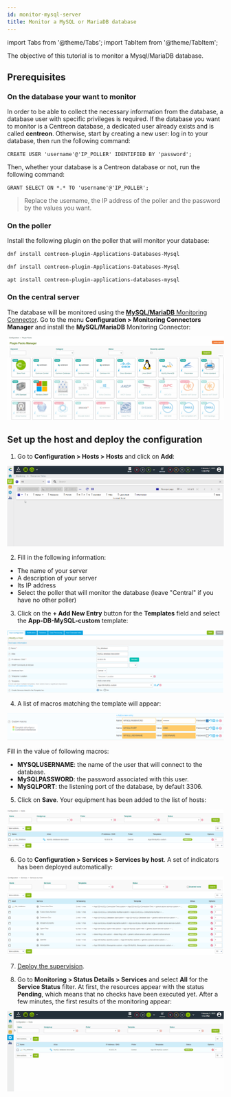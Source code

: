 ```yaml
---
id: monitor-mysql-server
title: Monitor a MySQL or MariaDB database
---
```


import Tabs from '@theme/Tabs';
import TabItem from '@theme/TabItem';

The objective of this tutorial is to monitor a Mysql/MariaDB database.

## Prerequisites

### On the database your want to monitor

In order to be able to collect the necessary information from the database, a database user with specific privileges is required. If the database you want to monitor is a Centreon database, a dedicated user already exists and is called **centreon**. Otherwise, start by creating a new user: log in to your database, then run the following command:

```shell
CREATE USER 'username'@'IP_POLLER' IDENTIFIED BY 'password';
```

Then, whether your database is a Centreon database or not, run the following command:

```shell
GRANT SELECT ON *.* TO 'username'@'IP_POLLER';
```

> Replace the username, the IP address of the poller and the password by the values you want.

### On the poller

Install the following plugin on the poller that will monitor your database:

<Tabs groupId="sync">
<TabItem value="Alma / RHEL / Oracle Linux 8" label="Alma / RHEL / Oracle Linux 8">

``` shell
dnf install centreon-plugin-Applications-Databases-Mysql
```

</TabItem>
<TabItem value="Alma / RHEL / Oracle Linux 9" label="Alma / RHEL / Oracle Linux 9">

``` shell
dnf install centreon-plugin-Applications-Databases-Mysql
```

</TabItem>
<TabItem value="Debian 11" label="Debian 11">

```shell
apt install centreon-plugin-applications-databases-mysql
```

</TabItem>

</Tabs>

### On the central server

The database will be monitored using the [**MySQL/MariaDB** Monitoring Connector](/pp/integrations/plugin-packs/procedures/applications-databases-mysql).
Go to the menu **Configuration > Monitoring Connectors Manager** and install the **MySQL/MariaDB** Monitoring Connector:

![image](../assets/getting-started/quick_start_mysql_0.gif)

## Set up the host and deploy the configuration

1. Go to **Configuration > Hosts > Hosts** and click on **Add**:

  ![image](../assets/getting-started/quick_start_mysql_1a.gif)

2. Fill in the following information:

  * The name of your server
  * A description of your server
  * Its IP address
  * Select the poller that will monitor the database (leave "Central" if you have no other poller)

3. Click on the **+ Add New Entry** button for the **Templates** field and select the **App-DB-MySQL-custom** template:

  ![image](../assets/getting-started/quick_start_mysql_1a.png)

4. A list of macros matching the template will appear:

  ![image](../assets/getting-started/quick_start_mysql_1b.png)

  Fill in the value of following macros:

  * **MYSQLUSERNAME**: the name of the user that will connect to the database.
  * **MySQLPASSWORD**: the password associated with this user.
  * **MySQLPORT**: the listening port of the database, by default 3306.

5. Click on **Save**. Your equipment has been added to the list of hosts:

  ![image](../assets/getting-started/quick_start_mysql_2.png)

6. Go to **Configuration > Services > Services by host**. A set of indicators has been deployed automatically:

  ![image](../assets/getting-started/quick_start_mysql_3.png)

7. [Deploy the supervision](first-supervision.md#deploying-a-configuration).

8. Go to **Monitoring > Status Details > Services** and select **All**
for the **Service Status** filter. At first, the resources appear with the status **Pending**,
 which means that no checks have been executed yet. After a few minutes, the first results of the monitoring appear:

  ![image](../assets/getting-started/quick_start_mysql_4.gif)